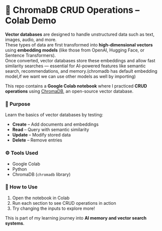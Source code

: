 # 🧠 ChromaDB CRUD Operations – Colab Demo

**Vector databases** are designed to handle unstructured data such as text, images, audio, and more.  
These types of data are first transformed into **high-dimensional vectors** using **embedding models** (like those from OpenAI, Hugging Face, or Sentence Transformers).  
Once converted, vector databases store these embeddings and allow fast similarity searches — essential for AI-powered features like semantic search, recommendations, and memory.(chromadb has default embedding model,if we want we can use other models as well by importing)

This repo contains a **Google Colab notebook** where I practiced **CRUD operations** using [ChromaDB](https://github.com/chroma-core/chroma), an open-source vector database.

### 📌 Purpose
Learn the basics of vector databases by testing:
- **Create** – Add documents and embeddings
- **Read** – Query with semantic similarity
- **Update** – Modify stored data
- **Delete** – Remove entries

### ⚙️ Tools Used
- Google Colab
- Python
- ChromaDB (`chromadb` library)

### 🚀 How to Use
1. Open the notebook in Colab
2. Run each section to see CRUD operations in action
3. Try changing the inputs to explore more!

This is part of my learning journey into **AI memory and vector search systems**.
